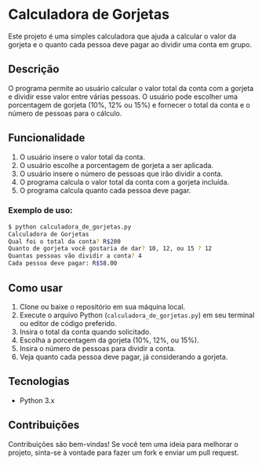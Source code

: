 # Calculadora de Gorjetas

Este projeto é uma simples calculadora que ajuda a calcular o valor da gorjeta e o quanto cada pessoa deve pagar ao dividir uma conta em grupo.

## Descrição

O programa permite ao usuário calcular o valor total da conta com a gorjeta e dividir esse valor entre várias pessoas. O usuário pode escolher uma porcentagem de gorjeta (10%, 12% ou 15%) e fornecer o total da conta e o número de pessoas para o cálculo.

## Funcionalidade

1. O usuário insere o valor total da conta.
2. O usuário escolhe a porcentagem de gorjeta a ser aplicada.
3. O usuário insere o número de pessoas que irão dividir a conta.
4. O programa calcula o valor total da conta com a gorjeta incluída.
5. O programa calcula quanto cada pessoa deve pagar.

### Exemplo de uso:

```bash
$ python calculadora_de_gorjetas.py
Calculadora de Gorjetas
Qual foi o total da conta? R$200
Quanto de gorjeta você gostaria de dar? 10, 12, ou 15 ? 12
Quantas pessoas vão dividir a conta? 4
Cada pessoa deve pagar: R$58.00
```

## Como usar

1. Clone ou baixe o repositório em sua máquina local.
2. Execute o arquivo Python (`calculadora_de_gorjetas.py`) em seu terminal ou editor de código preferido.
3. Insira o total da conta quando solicitado.
4. Escolha a porcentagem da gorjeta (10%, 12%, ou 15%).
5. Insira o número de pessoas para dividir a conta.
6. Veja quanto cada pessoa deve pagar, já considerando a gorjeta.

## Tecnologias

- Python 3.x

## Contribuições

Contribuições são bem-vindas! Se você tem uma ideia para melhorar o projeto, sinta-se à vontade para fazer um fork e enviar um pull request.
